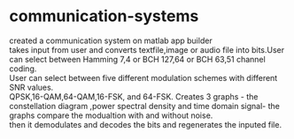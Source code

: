 # communication-systems
created a communication system on matlab app builder
<br>
takes input from user and converts textfile,image or audio file into bits.User can select between Hamming 7,4 or BCH 127,64 or BCH 63,51 channel coding.
<br>
User can select between five different modulation schemes with different SNR values.
<br> 
QPSK,16-QAM,64-QAM,16-FSK, and 64-FSK. Creates 3 graphs - the  constellation diagram ,power spectral density and time domain signal- the graphs compare the modualtion with and without noise.
<br>
then it demodulates and decodes the bits and regenerates the inputed file.
